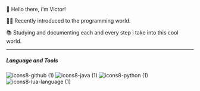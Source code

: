 👋 Hello there, i'm Victor! 

👨‍💻 Recently introduced to the programming world.

📚 Studying and documenting each and every step i take into this cool world.

-- -- 

<h5>Language and Tools</h3>

![icons8-github (1)](https://github.com/user-attachments/assets/2a2fe5b1-b37b-434b-93fa-02973c50b092)
![icons8-java (1)](https://github.com/user-attachments/assets/9558993f-738d-463d-bb8f-3ad94d23ece3)
![icons8-python (1)](https://github.com/user-attachments/assets/08e75756-c92e-4789-a5c7-fba25b183c99)
![icons8-lua-language (1)](https://github.com/user-attachments/assets/5d836bd8-39f4-4b2c-b00d-6db2b9c8421e)
